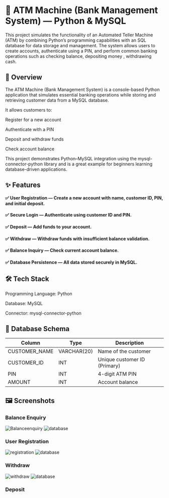 # 🏦 ATM Machine (Bank Management System) — Python & MySQL
This project simulates the functionality of an Automated Teller Machine (ATM) by combining Python’s programming capabilities with an SQL database for data storage and management. The system allows users to create accounts, authenticate using a PIN, and perform common banking operations such as checking balance, depositing money , withdrawing cash.
## 📌 Overview
The ATM Machine (Bank Management System) is a console-based Python application that simulates essential banking operations while storing and retrieving customer data from a MySQL database.

It allows customers to:

Register for a new account

Authenticate with a PIN

Deposit and withdraw funds

Check account balance

This project demonstrates Python–MySQL integration using the mysql-connector-python library and is a great example for beginners learning database-driven applications.

## ✨ Features
#### ✅ User Registration — Create a new account with name, customer ID, PIN, and initial deposit.
#### ✅ Secure Login — Authenticate using customer ID and PIN.
#### ✅ Deposit — Add funds to your account.
#### ✅ Withdraw — Withdraw funds with insufficient balance validation.
#### ✅ Balance Inquiry — Check current account balance.
#### ✅ Database Persistence — All data stored securely in MySQL.

## 🛠️ Tech Stack
Programming Language: Python 

Database: MySQL

Connector: mysql-connector-python

## 📂 Database Schema

| Column         | Type         | Description                  |
| -------------- | ------------ | ---------------------------- |
| CUSTOMER\_NAME | VARCHAR(20)  | Name of the customer         |
| CUSTOMER\_ID   | INT          | Unique customer ID (Primary) |
| PIN            | INT          | 4-digit ATM PIN              |
| AMOUNT         | INT          | Account balance              |


## 🖼️ Screenshots
### Balance Enquiry
![Balanceenquiry](https://github.com/Braham012/Bank-Management-Using-Python/blob/main/Working%20Screenshot/Screenshot%202025-08-13%20213959.png?raw=true)
![database](https://github.com/Braham012/Bank-Management-Using-Python/blob/main/Working%20Screenshot/Screenshot%202025-08-13%20214435.png?raw=true)

### User Registration
![registration](https://github.com/Braham012/Bank-Management-Using-Python/blob/main/Screenshot/Screenshot%202025-08-13%20214502.png?raw=true)
![database](https://github.com/Braham012/Bank-Management-Using-Python/blob/main/Screenshot/Screenshot%202025-08-13%20214605.png?raw=true)

### Withdraw
![withdraw](https://github.com/Braham012/Bank-Management-Using-Python/blob/main/Screenshot/Screenshot%202025-08-13%20222531.png?raw=true)
![database](https://github.com/Braham012/Bank-Management-Using-Python/blob/main/Screenshot/Screenshot%202025-08-13%20222722.png?raw=true)

### Deposit
